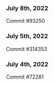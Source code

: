 ### July 8th, 2022

Commit #93250

### July 5th, 2022

Commit #314353


### July 4th, 2022

Commit #72281
